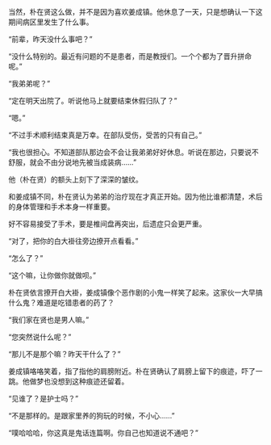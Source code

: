 当然，朴在贤这么做，并不是因为喜欢姜成镇。他休息了一天，只是想确认一下这期间病区里发生了什么事。

“前辈，昨天没什么事吧？”

“没什么特别的。最近有问题的不是患者，而是教授们。一个个都为了晋升拼命呢。”

“我弟弟呢？”

“定在明天出院了。听说他马上就要结束休假归队了？”

“嗯。”

“不过手术顺利结束真是万幸。在部队受伤，受苦的只有自己。”

“我也很担心。不知道部队那边会不会让我弟弟好好休息。听说在那边，只要说不舒服，就会不由分说地先被当成装病……”

他（朴在贤）的额头上刻下了深深的皱纹。

和姜成镇不同，朴在贤认为弟弟的治疗现在才真正开始。因为他比谁都清楚，术后的身体管理和手术本身一样重要。

好不容易接受了手术，要是椎间盘再突出，后遗症只会更严重。

“对了，把你的白大褂往旁边撩开点看看。”

“怎么了？”

“这个嘛，让你做你就做呗。”

朴在贤依言撩开白大褂，姜成镇像个恶作剧的小鬼一样笑了起来。这家伙一大早搞什么鬼？难道是吃错患者的药了？

“我们家在贤也是男人嘛。”

“您突然说什么呢？”

“那儿不是那个嘛？昨天干什么了？”

姜成镇咯咯笑着，指了指他的肩膀附近。朴在贤确认了肩膀上留下的痕迹，吓了一跳。他做梦也没想到这种痕迹还留着。

“见谁了？是护士吗？”

“不是那样的。是跟家里养的狗玩的时候，不小心……”

“噗哈哈哈，你这真是鬼话连篇啊。你自己也知道说不通吧？”